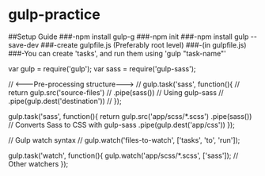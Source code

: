 # gulp-practice

##Setup Guide
###-npm install gulp-g
###-npm init
###-npm install gulp --save-dev
###-create gulpfile.js (Preferably root level)
###-(in gulpfile.js)
###-You can create 'tasks', and run them using 'gulp "task-name"'


var gulp = require('gulp');
var sass = require('gulp-sass');

// <---Pre-processing structure--->
// gulp.task('sass', function(){
//   return gulp.src('source-files')
//     .pipe(sass()) // Using gulp-sass
//     .pipe(gulp.dest('destination'))
// });

gulp.task('sass', function(){
  return gulp.src('app/scss/*.scss')
    .pipe(sass()) // Converts Sass to CSS with gulp-sass
    .pipe(gulp.dest('app/css'))
});

// Gulp watch syntax
// gulp.watch('files-to-watch', ['tasks', 'to', 'run']);

gulp.task('watch', function(){
  gulp.watch('app/scss/*.scss', ['sass']);
  // Other watchers
});
